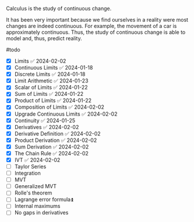Calculus is the study of continuous change.

It has been very important because we find ourselves in a reality were most changes are indeed continuous.
For example, the movement of a car is approximately continuous.
Thus, the study of continuous change is able to model and, thus, predict reality.

#todo 
- [x] Limits ✅ 2024-02-02
- [x] Continuous Limits ✅ 2024-01-18
- [x] Discrete Limits ✅ 2024-01-18
- [x] Limit Arithmetic ✅ 2024-01-23
- [x] Scalar of Limits ✅ 2024-01-22
- [x] Sum of Limits ✅ 2024-01-22
- [x] Product of Limits ✅ 2024-01-22
- [x] Composition of Limits ✅ 2024-02-02
- [x] Upgrade Continuous Limits ✅ 2024-02-02
- [x] Continuity ✅ 2024-01-25
- [x] Derivatives ✅ 2024-02-02
- [x] Derivative Definition ✅ 2024-02-02
- [x] Product Derivation ✅ 2024-02-02
- [x] Sum Derivation ✅ 2024-02-02
- [x] The Chain Rule ✅ 2024-02-02
- [x] IVT ✅ 2024-02-02
- [ ] Taylor Series
- [ ] Integration
- [ ] MVT
- [ ] Generalized MVT
- [ ] Rolle's theorem
- [ ] Lagrange error formula⏫ 
- [ ] Internal maximums
- [ ] No gaps in derivatives